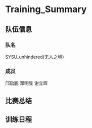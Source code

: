 # Training_Summary

## 队伍信息
### 队名

SYSU_unhindered(无人之境）

### 成员
邝启鹏
邓明昱
谢立辉


## 比赛总结


## 训练日程




